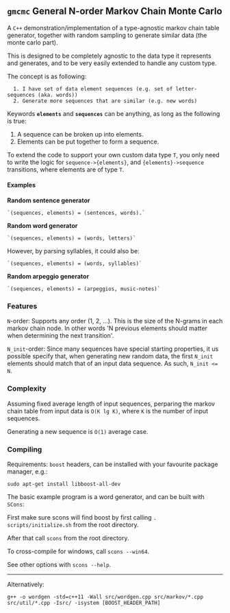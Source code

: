`gmcmc` General N-order Markov Chain Monte Carlo
--------------------------------------------------------------

A `C++` demonstration/implementation of a type-agnostic markov chain table generator,
together with random sampling to generate similar data (the monte carlo part).

This is designed to be completely agnostic to the data type it represents and
generates, and to be very easily extended to handle any custom type.

The concept is as following:
```
  1. I have set of data element sequences (e.g. set of letter-sequences (aka. words))
  2. Generate more sequences that are similar (e.g. new words)
```

Keywords **`elements`** and **`sequences`** can be anything, as long as the following is true:

1. A sequence can be broken up into elements.
1. Elements can be put together to form a sequence.

To extend the code to support your own custom data type `T`, you only need to
write the logic for `sequence->{elements}`, and `{elements}->sequence`
transitions, where elements are of type `T`.


#### Examples

**Random sentence generator**

    `(sequences, elements) = (sentences, words).`

**Random word generator**

    `(sequences, elements) = (words, letters)`

However, by parsing syllables, it could also be:

    `(sequences, elements) = (words, syllables)`

**Random arpeggio generator**

    `(sequences, elements) = (arpeggios, music-notes)`


### Features

`N`-order: Supports any order (1, 2, ...). This is the size of the N-grams in
each markov chain node. In other words 'N previous elements should matter when
determining the next transition'.

`N_init`-order: Since many sequences have special starting properties, it us
possible specify that, when generating new random data, the first `N_init`
elements should match that of an input data sequence. As such, `N_init <= N`.


### Complexity

Assuming fixed average length of input sequences, perparing the markov chain
table from input data is `O(K lg K)`, where `K` is the number of input
sequences.

Generating a new sequence is `O(1)` average case.


### Compiling

Requirements:  `boost` headers, can be installed with your favourite package manager, e.g.:

`sudo apt-get install libboost-all-dev`

The basic example program is a word generator, and can be built with `SCons`:

First make sure scons will find boost by first calling `. scripts/initialize.sh` from the root
directory.

After that call `scons` from the root directory.

To cross-compile for windows, call `scons --win64`.

See other options with `scons --help`.

---

Alternatively:

`g++ -o wordgen -std=c++11 -Wall src/wordgen.cpp src/markov/*.cpp src/util/*.cpp -Isrc/ -isystem [BOOST_HEADER_PATH]`